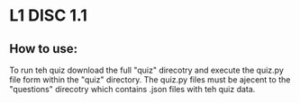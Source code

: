 # L1 DISC 1.1

## How to use:
To run teh quiz download the full "quiz" direcotry and execute the quiz.py file form within the "quiz" directory. The quiz.py files must be ajecent to the "questions" direcotry which contains .json files with teh quiz data.
